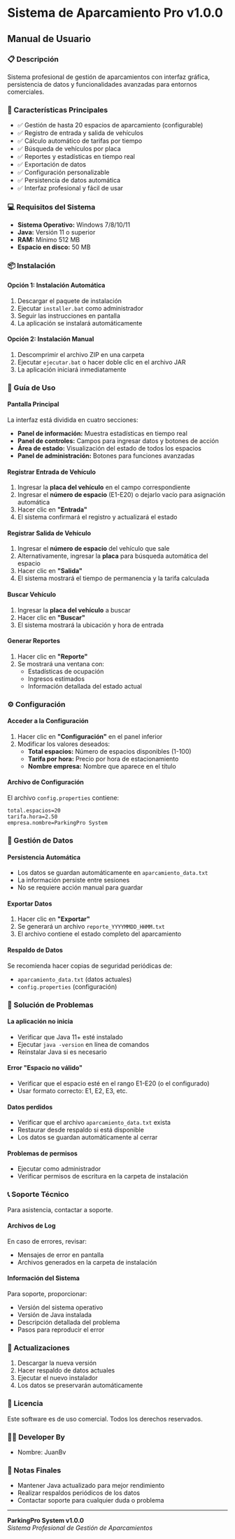 # Sistema de Aparcamiento Pro v1.0.0
## Manual de Usuario

### 📋 Descripción
Sistema profesional de gestión de aparcamientos con interfaz gráfica, persistencia de datos y funcionalidades avanzadas para entornos comerciales.

### 🚀 Características Principales
- ✅ Gestión de hasta 20 espacios de aparcamiento (configurable)
- ✅ Registro de entrada y salida de vehículos
- ✅ Cálculo automático de tarifas por tiempo
- ✅ Búsqueda de vehículos por placa
- ✅ Reportes y estadísticas en tiempo real
- ✅ Exportación de datos
- ✅ Configuración personalizable
- ✅ Persistencia de datos automática
- ✅ Interfaz profesional y fácil de usar

### 💻 Requisitos del Sistema
- **Sistema Operativo:** Windows 7/8/10/11
- **Java:** Versión 11 o superior
- **RAM:** Mínimo 512 MB
- **Espacio en disco:** 50 MB

### 📦 Instalación

#### Opción 1: Instalación Automática
1. Descargar el paquete de instalación
2. Ejecutar `installer.bat` como administrador
3. Seguir las instrucciones en pantalla
4. La aplicación se instalará automáticamente

#### Opción 2: Instalación Manual
1. Descomprimir el archivo ZIP en una carpeta
2. Ejecutar `ejecutar.bat` o hacer doble clic en el archivo JAR
3. La aplicación iniciará inmediatamente

### 🎯 Guía de Uso

#### Pantalla Principal
La interfaz está dividida en cuatro secciones:
- **Panel de información:** Muestra estadísticas en tiempo real
- **Panel de controles:** Campos para ingresar datos y botones de acción
- **Área de estado:** Visualización del estado de todos los espacios
- **Panel de administración:** Botones para funciones avanzadas

#### Registrar Entrada de Vehículo
1. Ingresar la **placa del vehículo** en el campo correspondiente
2. Ingresar el **número de espacio** (E1-E20) o dejarlo vacío para asignación automática
3. Hacer clic en **"Entrada"**
4. El sistema confirmará el registro y actualizará el estado

#### Registrar Salida de Vehículo
1. Ingresar el **número de espacio** del vehículo que sale
2. Alternativamente, ingresar la **placa** para búsqueda automática del espacio
3. Hacer clic en **"Salida"**
4. El sistema mostrará el tiempo de permanencia y la tarifa calculada

#### Buscar Vehículo
1. Ingresar la **placa del vehículo** a buscar
2. Hacer clic en **"Buscar"**
3. El sistema mostrará la ubicación y hora de entrada

#### Generar Reportes
1. Hacer clic en **"Reporte"**
2. Se mostrará una ventana con:
   - Estadísticas de ocupación
   - Ingresos estimados
   - Información detallada del estado actual

### ⚙️ Configuración

#### Acceder a la Configuración
1. Hacer clic en **"Configuración"** en el panel inferior
2. Modificar los valores deseados:
   - **Total espacios:** Número de espacios disponibles (1-100)
   - **Tarifa por hora:** Precio por hora de estacionamiento
   - **Nombre empresa:** Nombre que aparece en el título

#### Archivo de Configuración
El archivo `config.properties` contiene:
```properties
total.espacios=20
tarifa.hora=2.50
empresa.nombre=ParkingPro System
```

### 💾 Gestión de Datos

#### Persistencia Automática
- Los datos se guardan automáticamente en `aparcamiento_data.txt`
- La información persiste entre sesiones
- No se requiere acción manual para guardar

#### Exportar Datos
1. Hacer clic en **"Exportar"**
2. Se generará un archivo `reporte_YYYYMMDD_HHMM.txt`
3. El archivo contiene el estado completo del aparcamiento

#### Respaldo de Datos
Se recomienda hacer copias de seguridad periódicas de:
- `aparcamiento_data.txt` (datos actuales)
- `config.properties` (configuración)

### 🔧 Solución de Problemas

#### La aplicación no inicia
- Verificar que Java 11+ esté instalado
- Ejecutar `java -version` en línea de comandos
- Reinstalar Java si es necesario

#### Error "Espacio no válido"
- Verificar que el espacio esté en el rango E1-E20 (o el configurado)
- Usar formato correcto: E1, E2, E3, etc.

#### Datos perdidos
- Verificar que el archivo `aparcamiento_data.txt` exista
- Restaurar desde respaldo si está disponible
- Los datos se guardan automáticamente al cerrar

#### Problemas de permisos
- Ejecutar como administrador
- Verificar permisos de escritura en la carpeta de instalación

### 📞 Soporte Técnico
Para asistencia, contactar a soporte.

#### Archivos de Log
En caso de errores, revisar:
- Mensajes de error en pantalla
- Archivos generados en la carpeta de instalación

#### Información del Sistema
Para soporte, proporcionar:
- Versión del sistema operativo
- Versión de Java instalada
- Descripción detallada del problema
- Pasos para reproducir el error

### 🔄 Actualizaciones
1. Descargar la nueva versión
2. Hacer respaldo de datos actuales
3. Ejecutar el nuevo instalador
4. Los datos se preservarán automáticamente

### 📄 Licencia
Este software es de uso comercial. Todos los derechos reservados.

### 👨‍💻 Developer By
- Nombre: JuanBv

### 📝 Notas Finales
- Mantener Java actualizado para mejor rendimiento
- Realizar respaldos periódicos de los datos
- Contactar soporte para cualquier duda o problema

---
**ParkingPro System v1.0.0**  
*Sistema Profesional de Gestión de Aparcamientos*